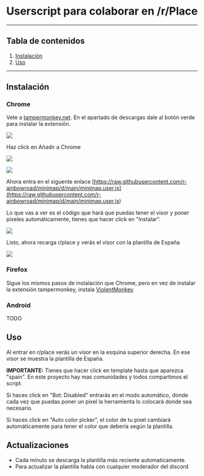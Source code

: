 # Userscript para colaborar en /r/Place

---


## Tabla de contenidos
1. [Instalación](#Instalación)
2. [Uso](#Uso)

---

## Instalación

### Chrome

Vete a [tampermonkey.net](https://www.tampermonkey.net/). En el apartado de descargas dale al botón verde para instalar la extensión.

![](es-img/instalar-tampermonkey.png)

Haz click en Añadir a Chrome

![](es-img/instalar-tampermonkey2.png)

![](es-img/instalar-tampermonkey3.png)

Ahora entra en el siguente enlace [https://raw.githubusercontent.com/r-ainbowroad/minimap/d/main/minimap.user.js](<https://raw.githubusercontent.com/r-ainbowroad/minimap/d/main/minimap.user.js>)

Lo que vas a ver es el código que hará que puedas tener el visor y poner pixeles automáticamente, tienes que hacer click en "Instalar".

![](es-img/instalar-tampermonkey4.png)

Listo, ahora recarga r/place y verás el visor con la plantilla de España

![](es-img/visor.png)

### Firefox

Sigue los mismos pasos de instalación que Chrome, pero en vez de instalar la extensión tampermonkey, instala [ViolentMonkey](https://addons.mozilla.org/es/firefox/addon/violentmonkey/)


### Android

TODO

## Uso

Al entrar en r/place verás un visor en la esquina superior derecha. En ese visor se muestra la plantilla de España.

**IMPORTANTE:** Tienes que hacer click en template hasta que aparezca "spain". En este proyecto hay mas comunidades y todos compartimos el script.

Si haces click en "Bot: Disabled" entrarás en el modo automático, donde cada vez que puedas poner un pixel la herramienta lo colocará donde sea necesario.

Si haces click en "Auto color picker", el color de tu pixel cambiará automáticamente para tener el color que debería según la plantilla.


## Actualizaciones

* Cada minuto se descarga la plantilla más reciente automaticamente.
* Para actualizar la plantilla habla con cualquier moderador del discord
